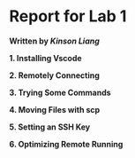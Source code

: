 # Report for Lab 1

**Written by *Kinson Liang***



**1. Installing Vscode**

**2. Remotely Connecting**

**3. Trying Some Commands**

**4. Moving Files with scp**

**5. Setting an SSH Key**

**6. Optimizing Remote Running**
